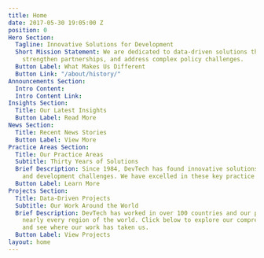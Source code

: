 ```yaml
---
title: Home
date: 2017-05-30 19:05:00 Z
position: 0
Hero Section:
  Tagline: Innovative Solutions for Development
  Short Mission Statement: We are dedicated to data-driven solutions that build capacity,
    strengthen partnerships, and address complex policy challenges.
  Button Label: What Makes Us Different
  Button Link: "/about/history/"
Announcements Section:
  Intro Content:
  Intro Content Link:
Insights Section:
  Title: Our Latest Insights
  Button Label: Read More
News Section:
  Title: Recent News Stories
  Button Label: View More
Practice Areas Section:
  Title: Our Practice Areas
  Subtitle: Thirty Years of Solutions
  Brief Description: Since 1984, DevTech has found innovative solutions to policy
    and development challenges. We have excelled in these key practice areas.
  Button Label: Learn More
Projects Section:
  Title: Data-Driven Projects
  Subtitle: Our Work Around the World
  Brief Description: DevTech has worked in over 100 countries and our projects span
    nearly every region of the world. Click below to explore our comprehensive database
    and see where our work has taken us.
  Button Label: View Projects
layout: home
---
```


